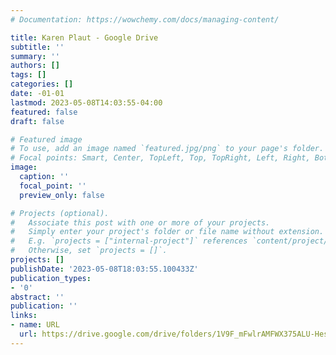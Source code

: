 ```yaml
---
# Documentation: https://wowchemy.com/docs/managing-content/

title: Karen Plaut - Google Drive
subtitle: ''
summary: ''
authors: []
tags: []
categories: []
date: -01-01
lastmod: 2023-05-08T14:03:55-04:00
featured: false
draft: false

# Featured image
# To use, add an image named `featured.jpg/png` to your page's folder.
# Focal points: Smart, Center, TopLeft, Top, TopRight, Left, Right, BottomLeft, Bottom, BottomRight.
image:
  caption: ''
  focal_point: ''
  preview_only: false

# Projects (optional).
#   Associate this post with one or more of your projects.
#   Simply enter your project's folder or file name without extension.
#   E.g. `projects = ["internal-project"]` references `content/project/deep-learning/index.md`.
#   Otherwise, set `projects = []`.
projects: []
publishDate: '2023-05-08T18:03:55.100433Z'
publication_types:
- '0'
abstract: ''
publication: ''
links:
- name: URL
  url: https://drive.google.com/drive/folders/1V9F_mFwlrAMFWX375ALU-HesumCLU6py?ths=true
---
```

